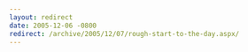 ```yaml
---
layout: redirect
date: 2005-12-06 -0800
redirect: /archive/2005/12/07/rough-start-to-the-day.aspx/
---
```

